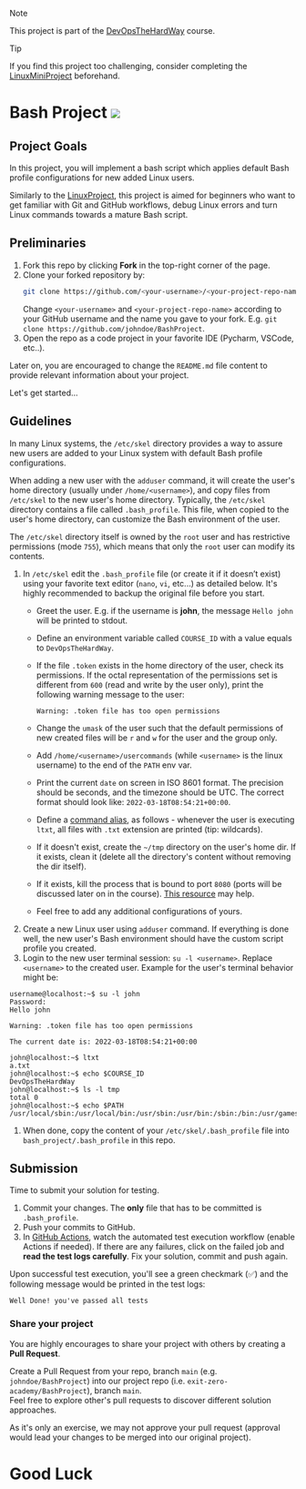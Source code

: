 > [!NOTE]
> This project is part of the [DevOpsTheHardWay][DevOpsTheHardWay] course.  

> [!TIP]
> If you find this project too challenging, consider completing the [LinuxMiniProject][LinuxProject] beforehand.

# Bash Project  [![][autotest_badge]][autotest_workflow]

## Project Goals

In this project, you will implement a bash script which applies default Bash profile configurations for new added Linux users.

Similarly to the [LinuxProject][LinuxProject], this project is aimed for beginners who want to get familiar with Git and GitHub workflows, debug Linux errors and turn Linux commands towards a mature Bash script.


## Preliminaries

1. Fork this repo by clicking **Fork** in the top-right corner of the page. 
2. Clone your forked repository by:
   ```bash
   git clone https://github.com/<your-username>/<your-project-repo-name>
   ```
   Change `<your-username>` and `<your-project-repo-name>` according to your GitHub username and the name you gave to your fork. E.g. `git clone https://github.com/johndoe/BashProject`.
3. Open the repo as a code project in your favorite IDE (Pycharm, VSCode, etc..).

Later on, you are encouraged to change the `README.md` file content to provide relevant information about your project.

Let's get started...

## Guidelines

In many Linux systems, the `/etc/skel` directory provides a way to assure new users are added to your Linux system with default Bash profile configurations.

When adding a new user with the `adduser` command, it will create the user's home directory (usually under `/home/<username>`), and copy files from `/etc/skel` to the new user's home directory.
Typically, the `/etc/skel` directory contains a file called `.bash_profile`. This file, when copied to the user's home directory, can customize the Bash environment of the user.

The `/etc/skel` directory itself is owned by the `root` user and has restrictive permissions (mode `755`), which means that only the `root` user can modify its contents.

1. In `/etc/skel` edit the `.bash_profile` file (or create it if it doesn’t exist) using your favorite text editor (`nano`, `vi`, etc...) as detailed below. It's highly recommended to backup the original file before you start.
    - Greet the user. E.g. if the username is **john**, the message `Hello john` will be printed to stdout.
    -  Define an environment variable called `COURSE_ID` with a value equals to `DevOpsTheHardWay`.
    - If the file `.token` exists in the home directory of the user, check its permissions. If the octal representation of the permissions set is different from `600` (read and write by the user only), print the following warning message to the user:

      ```text
      Warning: .token file has too open permissions
      ```
    - Change the `umask` of the user such that the default permissions of new created files will be `r` and `w` for the user and the group only.
    - Add `/home/<username>/usercommands` (while `<username>` is the linux username) to the end of the `PATH` env var.
    - Print the current `date` on screen in ISO 8601 format. The precision should be seconds, and the timezone should be UTC. The correct format should look like: `2022-03-18T08:54:21+00:00`.
    - Define a [command alias](https://tldp.org/LDP/abs/html/aliases.html), as follows - whenever the user is executing `ltxt`, all files with `.txt` extension are printed (tip: wildcards).
    - If it doesn't exist, create the `~/tmp` directory on the user's home dir. If it exists, clean it (delete all the directory's content without removing the dir itself).
    - If it exists, kill the process that is bound to port `8080` (ports will be discussed later on in the course). [This resource](https://stackoverflow.com/questions/11583562/how-to-kill-a-process-running-on-particular-port-in-linux) may help.
    - Feel free to add any additional configurations of yours.
1. Create a new Linux user using `adduser` command. If everything is done well, the new user's Bash environment should have the custom script profile you created.
1. Login to the new user terminal session: `su -l <username>`. Replace `<username>` to the created user. Example for the user's terminal behavior might be:

```console
username@localhost:~$ su -l john
Password:
Hello john

Warning: .token file has too open permissions

The current date is: 2022-03-18T08:54:21+00:00

john@localhost:~$ ltxt
a.txt
john@localhost:~$ echo $COURSE_ID
DevOpsTheHardWay
john@localhost:~$ ls -l tmp
total 0
john@localhost:~$ echo $PATH
/usr/local/sbin:/usr/local/bin:/usr/sbin:/usr/bin:/sbin:/bin:/usr/games:/usr/local/games:/snap/bin:/home/john/usercommands
```

1. When done, copy the content of your `/etc/skel/.bash_profile` file into `bash_project/.bash_profile` in this repo.


## Submission

Time to submit your solution for testing.

1. Commit your changes. The **only** file that has to be committed is `.bash_profile`.
2. Push your commits to GitHub. 
3. In [GitHub Actions][github_actions], watch the automated test execution workflow (enable Actions if needed). 
   If there are any failures, click on the failed job and **read the test logs carefully**. Fix your solution, commit and push again.

Upon successful test execution, you'll see a green checkmark (✅) and the following message would be printed in the test logs:

```text
Well Done! you've passed all tests
```

### Share your project 

You are highly encourages to share your project with others by creating a **Pull Request**.

Create a Pull Request from your repo, branch `main` (e.g. `johndoe/BashProject`) into our project repo (i.e. `exit-zero-academy/BashProject`), branch `main`.  
Feel free to explore other's pull requests to discover different solution approaches.

As it's only an exercise, we may not approve your pull request (approval would lead your changes to be merged into our original project). 


# Good Luck


[DevOpsTheHardWay]: https://github.com/exit-zero-academy/DevOpsTheHardWay
[onboarding_tutorial]: https://github.com/exit-zero-academy/DevOpsTheHardWay/blob/main/tutorials/onboarding.md
[LinuxProject]: https://github.com/exit-zero-academy/LinuxMiniProject
[autotest_badge]: ../../actions/workflows/project_auto_testing.yaml/badge.svg?event=push
[autotest_workflow]: ../../actions/workflows/project_auto_testing.yaml/
[github_actions]: ../../actions
